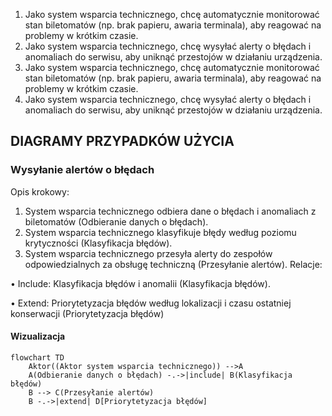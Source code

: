 1. Jako system wsparcia technicznego, chcę automatycznie monitorować stan
biletomatów (np. brak papieru, awaria terminala), aby reagować na problemy w
krótkim czasie.
2. Jako system wsparcia technicznego, chcę wysyłać alerty o błędach i
anomaliach do serwisu, aby uniknąć przestojów w działaniu urządzenia.
3. Jako system wsparcia technicznego, chcę automatycznie monitorować stan 
biletomatów (np. brak papieru, awaria terminala), aby reagować na problemy w 
krótkim czasie.
4. Jako system wsparcia technicznego, chcę wysyłać alerty o błędach i 
anomaliach do serwisu, aby uniknąć przestojów w działaniu urządzenia.

## DIAGRAMY PRZYPADKÓW UŻYCIA
### Wysyłanie alertów o błędach
Opis krokowy:
1. System wsparcia technicznego odbiera dane o błędach i anomaliach z 
biletomatów (Odbieranie danych o błędach).
2. System wsparcia technicznego klasyfikuje błędy według poziomu krytyczności 
(Klasyfikacja błędów).
3. System wsparcia technicznego przesyła alerty do zespołów odpowiedzialnych za 
obsługę techniczną (Przesyłanie alertów).
Relacje:

• Include: Klasyfikacja błędów i anomalii (Klasyfikacja błędów).

• Extend: Priorytetyzacja błędów według lokalizacji i czasu ostatniej konserwacji 
(Priorytetyzacja błędów)


#### Wizualizacja
```mermaid
flowchart TD
    Aktor((Aktor system wsparcia technicznego)) -->A
    A(Odbieranie danych o błędach) -.->|include| B(Klasyfikacja błędów)
    B --> C(Przesyłanie alertów)
    B -.->|extend| D[Priorytetyzacja błędów]
```
